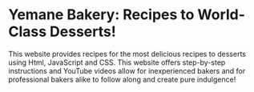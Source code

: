 # Yemane Bakery: Recipes to World-Class Desserts!

This website provides recipes for the most delicious recipes to desserts using Html, JavaScript and CSS. This website offers step-by-step instructions and YouTube videos allow for inexperienced bakers and for professional bakers alike to follow along and create pure indulgence!
